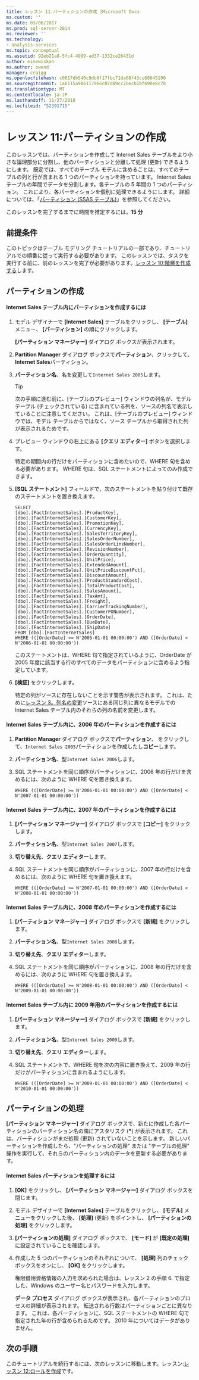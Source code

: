 ```yaml
---
title: レッスン 11:パーティションの作成 |Microsoft Docs
ms.custom: ''
ms.date: 03/06/2017
ms.prod: sql-server-2014
ms.reviewer: ''
ms.technology:
- analysis-services
ms.topic: conceptual
ms.assetid: 92eb21a8-5fc4-4999-ad37-1332ce26431d
author: minewiskan
ms.author: owend
manager: craigg
ms.openlocfilehash: c0817db540c9db8f17fbc71da68f43cc68645190
ms.sourcegitcommit: 1ab115a906117966c07d89cc2becb1bf690e8c78
ms.translationtype: MT
ms.contentlocale: ja-JP
ms.lasthandoff: 11/27/2018
ms.locfileid: "52391715"
---
```

# <a name="lesson-11-create-partitions"></a>レッスン 11:パーティションの作成
  このレッスンでは、パーティションを作成して Internet Sales テーブルをより小さな論理部分に分割し、他のパーティションと分離して処理 (更新) できるようにします。 既定では、すべてのテーブル モデルに含めることは、すべてのテーブルの列と行が含まれる 1 つのパーティションを持っています。 Internet Sales テーブルの年間でデータを分割します。各テーブルの 5 年間の 1 つのパーティション。  これにより、各パーティションを個別に処理できるようにします。 詳細については、「[パーティション (SSAS テーブル)](tabular-models/partitions-ssas-tabular.md)」を参照してください。  
  
 このレッスンを完了するまでに時間を推定するには。**15 分**  
  
## <a name="prerequisites"></a>前提条件  
 このトピックはテーブル モデリング チュートリアルの一部であり、チュートリアルでの順番に従って実行する必要があります。 このレッスンでは、タスクを実行する前に、前のレッスンを完了が必要があります。[レッスン 10:階層を作成する](lesson-9-create-hierarchies.md)します。  
  
## <a name="create-partitions"></a>パーティションの作成  
  
#### <a name="to-create-partitions-in-the-internet-sales-table"></a>Internet Sales テーブル内にパーティションを作成するには  
  
1.  モデル デザイナーで **[Internet Sales]** テーブルをクリックし、 **[テーブル]** メニュー、 **[パーティション]** の順にクリックします。  
  
     **[パーティション マネージャー]** ダイアログ ボックスが表示されます。  
  
2.  **Partition Manager**  ダイアログ ボックスで**パーティション**、クリックして、 **Internet Sales**パーティション。  
  
3.  **パーティション名**、名を変更して`Internet Sales 2005`します。  
  
    > [!TIP]  
    >  次の手順に進む前に、[テーブルのプレビュー] ウィンドウの列名が、モデル テーブル (チェックされている) に含まれている列を、ソースの列名で表示していることに注意してください。 これは、[テーブルのプレビュー] ウィンドウでは、モデル テーブルからではなく、ソース テーブルから取得された列が表示されるためです。  
  
4.  プレビュー ウィンドウの右上にある **[クエリ エディター]** ボタンを選択します。  
  
     特定の期間内の行だけをパーティションに含めたいので、WHERE 句を含める必要があります。 WHERE 句は、SQL ステートメントによってのみ作成できます。  
  
5.  **[SQL ステートメント]** フィールドで、次のステートメントを貼り付けて既存のステートメントを置き換えます。  
  
    ```  
    SELECT   
    [dbo].[FactInternetSales].[ProductKey],  
    [dbo].[FactInternetSales].[CustomerKey],  
    [dbo].[FactInternetSales].[PromotionKey],  
    [dbo].[FactInternetSales].[CurrencyKey],  
    [dbo].[FactInternetSales].[SalesTerritoryKey],  
    [dbo].[FactInternetSales].[SalesOrderNumber],  
    [dbo].[FactInternetSales].[SalesOrderLineNumber],  
    [dbo].[FactInternetSales].[RevisionNumber],  
    [dbo].[FactInternetSales].[OrderQuantity],  
    [dbo].[FactInternetSales].[UnitPrice],  
    [dbo].[FactInternetSales].[ExtendedAmount],  
    [dbo].[FactInternetSales].[UnitPriceDiscountPct],  
    [dbo].[FactInternetSales].[DiscountAmount],  
    [dbo].[FactInternetSales].[ProductStandardCost],  
    [dbo].[FactInternetSales].[TotalProductCost],  
    [dbo].[FactInternetSales].[SalesAmount],  
    [dbo].[FactInternetSales].[TaxAmt],  
    [dbo].[FactInternetSales].[Freight],  
    [dbo].[FactInternetSales].[CarrierTrackingNumber],  
    [dbo].[FactInternetSales].[CustomerPONumber],  
    [dbo].[FactInternetSales].[OrderDate],  
    [dbo].[FactInternetSales].[DueDate],  
    [dbo].[FactInternetSales].[ShipDate]   
    FROM [dbo].[FactInternetSales]  
    WHERE (([OrderDate] >= N'2005-01-01 00:00:00') AND ([OrderDate] < N'2006-01-01 00:00:00'))  
    ```  
  
     このステートメントは、WHERE 句で指定されているように、OrderDate が 2005 年度に該当する行のすべてのデータをパーティションに含めるよう指定しています。  
  
6.  **[検証]** をクリックします。  
  
     特定の列がソースに存在しないことを示す警告が表示されます。 これは、ために[レッスン 3。列名の変更](rename-columns.md)ソースにある同じ列に異なるモデルでの Internet Sales テーブル内のそれらの列の名前を変更します。  
  
#### <a name="to-create-a-partition-for-the-2006-year-in-the-internet-sales-table"></a>Internet Sales テーブル内に、2006 年のパーティションを作成するには  
  
1.  **Partition Manager**  ダイアログ ボックスで**パーティション**、 をクリックして、`Internet Sales 2005`パーティションを作成したし**コピー**します。  
  
2.  **パーティション名**、型`Internet Sales 2006`します。  
  
3.  SQL ステートメントを同じ順序がパーティションに、2006 年の行だけを含めるには、次のように WHERE 句を置き換えます。  
  
    ```  
    WHERE (([OrderDate] >= N'2006-01-01 00:00:00') AND ([OrderDate] < N'2007-01-01 00:00:00'))  
    ```  
  
#### <a name="to-create-a-partition-for-the-2007-year-in-the-internet-sales-table"></a>Internet Sales テーブル内に、2007 年のパーティションを作成するには  
  
1.  **[パーティション マネージャー]** ダイアログ ボックスで **[コピー]** をクリックします。  
  
2.  **パーティション名**、型`Internet Sales 2007`します。  
  
3.  **切り替え先**、**クエリ エディター**します。  
  
4.  SQL ステートメントを同じ順序がパーティションに、2007 年の行だけを含めるには、次のように WHERE 句を置き換えます。  
  
    ```  
    WHERE (([OrderDate] >= N'2007-01-01 00:00:00') AND ([OrderDate] < N'2008-01-01 00:00:00'))  
    ```  
  
#### <a name="to-create-a-partition-for-the-2008-year-in-the-internet-sales-table"></a>Internet Sales テーブル内に、2008 年のパーティションを作成するには  
  
1.  **[パーティション マネージャー]** ダイアログ ボックスで **[新規]** をクリックします。  
  
2.  **パーティション名**、型`Internet Sales 2008`します。  
  
3.  **切り替え先**、**クエリ エディター**します。  
  
4.  SQL ステートメントを同じ順序がパーティションに、2008 年の行だけを含めるには、次のように WHERE 句を置き換えます。  
  
    ```  
    WHERE (([OrderDate] >= N'2008-01-01 00:00:00') AND ([OrderDate] < N'2009-01-01 00:00:00'))  
    ```  
  
#### <a name="to-create-a-partition-for-the-2009-year-in-the-internet-sales-table"></a>Internet Sales テーブル内に 2009 年用のパーティションを作成するには  
  
1.  **[パーティション マネージャー]** ダイアログ ボックスで **[新規]** をクリックします。  
  
2.  **パーティション名**、型`Internet Sales 2009`します。  
  
3.  **切り替え先**、**クエリ エディター**します。  
  
4.  SQL ステートメントで、WHERE 句を次の内容に置き換えて、2009 年の行だけがパーティションに含まれるようにします。  
  
    ```  
    WHERE (([OrderDate] >= N'2009-01-01 00:00:00') AND ([OrderDate] < N'2010-01-01 00:00:00'))  
    ```  
  
## <a name="process-partitions"></a>パーティションの処理  
 **[パーティション マネージャー]** ダイアログ ボックスで、新たに作成した各パーティションのパーティション名の隣にアスタリスク (**\***) が表示されます。 これは、パーティションがまだ処理 (更新) されていないことを示します。 新しいパーティションを作成したら、"パーティションの処理" または "テーブルの処理" 操作を実行して、それらのパーティション内のデータを更新する必要があります。  
  
#### <a name="to-process-internet-sales-partitions"></a>Internet Sales パーティションを処理するには  
  
1.  **[OK]** をクリックし、 **[パーティション マネージャー]** ダイアログ ボックスを閉じます。  
  
2.  モデル デザイナーで **[Internet Sales]** テーブルをクリックし、 **[モデル]** メニューをクリックした後、 **[処理]** (更新) をポイントし、 **[パーティションの処理]** をクリックします。  
  
3.  **[パーティションの処理]** ダイアログ ボックスで、 **[モード]** が **[既定の処理]** に設定されていることを確認します。  
  
4.  作成した 5 つのパーティションのそれぞれについて、 **[処理]** 列のチェック ボックスをオンにし、 **[OK]** をクリックします。  
  
     権限借用資格情報の入力を求められた場合は、レッスン 2 の手順 6. で指定した、Windows のユーザー名とパスワードを入力します。  
  
     **データ プロセス** ダイアログ ボックスが表示され、各パーティションのプロセスの詳細が表示されます。 転送される行数はパーティションごとに異なります。 これは、各パーティションに、SQL ステートメントの WHERE 句で指定された年の行が含められるためです。 2010 年についてはデータがありません。  
  
## <a name="next-steps"></a>次の手順  
 このチュートリアルを続行するには、次のレッスンに移動します。レッスン:[レッスン 12:ロールを作成](lesson-11-create-roles.md)です。  
  
  
